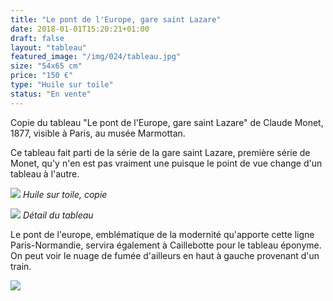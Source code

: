 ```yaml
---
title: "Le pont de l'Europe, gare saint Lazare"
date: 2018-01-01T15:20:21+01:00
draft: false
layout: "tableau"
featured_image: "/img/024/tableau.jpg"
size: "54x65 cm"
price: "150 €"
type: "Huile sur toile"
status: "En vente"
---
```


Copie du tableau "Le pont de l'Europe, gare saint Lazare" de Claude Monet, 1877, visible à Paris, au musée Marmottan.

Ce tableau fait parti de la série de la gare saint Lazare, première série de Monet, qu'y n'en est pas vraiment une puisque le point de vue change d'un tableau à l'autre.

![](/img/024/tableau.jpg)
*Huile sur toile, copie*

![](/img/024/detail.jpg)
*Détail du tableau*

Le pont de l'europe, emblématique de la modernité qu'apporte cette ligne Paris-Normandie, servira également à Caillebotte pour le tableau éponyme. On peut voir le nuage de fumée d'ailleurs en haut à gauche provenant d'un train.

![](https://upload.wikimedia.org/wikipedia/commons/thumb/0/00/Caillebotte-PontdeL%27Europe-Geneva.jpg/320px-Caillebotte-PontdeL%27Europe-Geneva.jpg)
